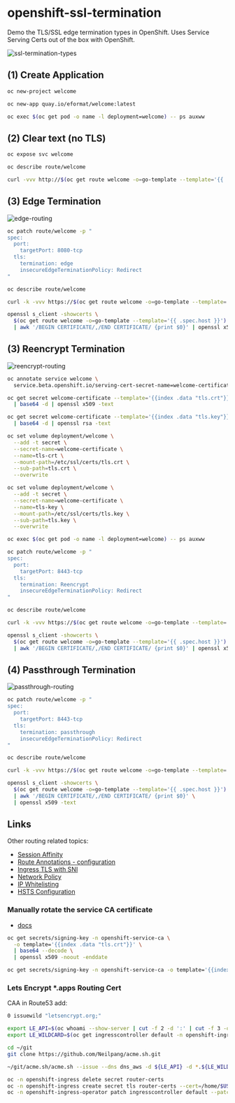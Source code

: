 # openshift-ssl-termination

Demo the TLS/SSL edge termination types in OpenShift. Uses Service Serving Certs out of the box with OpenShift.

![ssl-termination-types](images/ssl-termination-types.png)

## (1) Create Application

```bash
oc new-project welcome
```

```bash
oc new-app quay.io/eformat/welcome:latest
```

```bash
oc exec $(oc get pod -o name -l deployment=welcome) -- ps auxww
```

## (2) Clear text (no TLS)

```bash
oc expose svc welcome
```

```bash
oc describe route/welcome
```

```bash
curl -vvv http://$(oc get route welcome -o=go-template --template='{{ .spec.host }}')
```

## (3) Edge Termination

![edge-routing](images/edge-routing.png)

```bash
oc patch route/welcome -p "
spec:
  port:
    targetPort: 8080-tcp
  tls:
    termination: edge
    insecureEdgeTerminationPolicy: Redirect
"
```

```bash
oc describe route/welcome
```

```bash
curl -k -vvv https://$(oc get route welcome -o=go-template --template='{{ .spec.host }}')
```

```bash
openssl s_client -showcerts \
  $(oc get route welcome -o=go-template --template='{{ .spec.host }}'):443 \
  | awk '/BEGIN CERTIFICATE/,/END CERTIFICATE/ {print $0}' | openssl x509 -text
```

## (3) Reencrypt Termination

![reencrypt-routing](images/reencrypt-routing.png)

```bash
oc annotate service welcome \
  service.beta.openshift.io/serving-cert-secret-name=welcome-certificate
```

```bash
oc get secret welcome-certificate --template='{{index .data "tls.crt"}}' \
  | base64 -d | openssl x509 -text
```

```bash
oc get secret welcome-certificate --template='{{index .data "tls.key"}}' \
  | base64 -d | openssl rsa -text
```

```bash
oc set volume deployment/welcome \
  --add -t secret \
  --secret-name=welcome-certificate \
  --name=tls-crt \
  --mount-path=/etc/ssl/certs/tls.crt \
  --sub-path=tls.crt \
  --overwrite
```

```bash
oc set volume deployment/welcome \
  --add -t secret \
  --secret-name=welcome-certificate \
  --name=tls-key \
  --mount-path=/etc/ssl/certs/tls.key \
  --sub-path=tls.key \
  --overwrite
```

```bash
oc exec $(oc get pod -o name -l deployment=welcome) -- ps auxww
```

```bash
oc patch route/welcome -p "
spec:
  port:
    targetPort: 8443-tcp
  tls:
    termination: Reencrypt
    insecureEdgeTerminationPolicy: Redirect
"
```

```bash
oc describe route/welcome
```

```bash
curl -k -vvv https://$(oc get route welcome -o=go-template --template='{{ .spec.host }}')
```

```bash
openssl s_client -showcerts \
  $(oc get route welcome -o=go-template --template='{{ .spec.host }}'):443 \
  | awk '/BEGIN CERTIFICATE/,/END CERTIFICATE/ {print $0}' | openssl x509 -text
```

## (4) Passthrough Termination

![passthrough-routing](images/passthrough-routing.png)

```bash
oc patch route/welcome -p "
spec:
  port:
    targetPort: 8443-tcp
  tls:
    termination: passthrough
    insecureEdgeTerminationPolicy: Redirect
"
```

```bash
oc describe route/welcome
```

```bash
curl -k -vvv https://$(oc get route welcome -o=go-template --template='{{ .spec.host }}')
```

```bash
openssl s_client -showcerts \
  $(oc get route welcome -o=go-template --template='{{ .spec.host }}'):443 \
  | awk '/BEGIN CERTIFICATE/,/END CERTIFICATE/ {print $0}' \
  | openssl x509 -text
```

## Links

Other routing related topics:

- [Session Affinity](https://docs.openshift.com/container-platform/4.13/networking/ovn_kubernetes_network_provider/about-ovn-kubernetes.html#nw-ovn-kubernetes-session-affinity_about-ovn-kubernetes)
- [Route Annotations - configuration](https://docs.openshift.com/container-platform/4.13/networking/routes/route-configuration.html#nw-using-cookies-keep-route-statefulness_route-configuration)
- [Ingress TLS with SNI](https://docs.openshift.com/container-platform/4.13/networking/configuring_ingress_cluster_traffic/overview-traffic.html)
- [Network Policy](https://docs.openshift.com/container-platform/4.13/networking/network_policy/about-network-policy.html)
- [IP Whitelisting](https://docs.openshift.com/container-platform/4.13/networking/routes/route-configuration.html)
- [HSTS Configuration](https://docs.openshift.com/container-platform/4.13/networking/routes/route-configuration.html#nw-enabling-hsts_route-configuration)


### Manually rotate the service CA certificate

- [docs](https://docs.openshift.com/container-platform/4.13/security/certificates/service-serving-certificate.html#manually-rotate-service-ca_service-serving-certificate)

```bash
oc get secrets/signing-key -n openshift-service-ca \
  -o template='{{index .data "tls.crt"}}' \
  | base64 --decode \
  | openssl x509 -noout -enddate
```

```bash
oc get secrets/signing-key -n openshift-service-ca -o template='{{index .data "tls.crt"}}' | base64 -d
```

### Lets Encrypt *.apps Routing Cert

CAA in Route53 add:

```bash
0 issuewild "letsencrypt.org;"
```

```bash
export LE_API=$(oc whoami --show-server | cut -f 2 -d ':' | cut -f 3 -d '/' | sed 's/-api././')
export LE_WILDCARD=$(oc get ingresscontroller default -n openshift-ingress-operator -o jsonpath='{.status.domain}')
```

```bash
cd ~/git
git clone https://github.com/Neilpang/acme.sh.git
```

```bash
~/git/acme.sh/acme.sh --issue --dns dns_aws -d ${LE_API} -d *.${LE_WILDCARD} --dnssleep 100 --force --insecure
```

```bash
oc -n openshift-ingress delete secret router-certs
oc -n openshift-ingress create secret tls router-certs --cert=/home/$USER/.acme.sh/${LE_API}/fullchain.cer --key=/home/$USER/.acme.sh/${LE_API}/${LE_API}.key
oc -n openshift-ingress-operator patch ingresscontroller default --patch '{"spec": { "defaultCertificate": { "name": "router-certs"}}}' --type=merge
```
